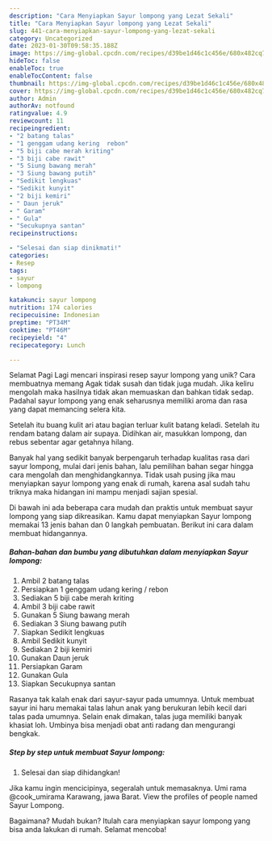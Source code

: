 ```yaml
---
description: "Cara Menyiapkan Sayur lompong yang Lezat Sekali"
title: "Cara Menyiapkan Sayur lompong yang Lezat Sekali"
slug: 441-cara-menyiapkan-sayur-lompong-yang-lezat-sekali
category: Uncategorized
date: 2023-01-30T09:58:35.188Z
image: https://img-global.cpcdn.com/recipes/d39be1d46c1c456e/680x482cq70/sayur-lompong-foto-resep-utama.jpg
hideToc: false
enableToc: true
enableTocContent: false
thumbnail: https://img-global.cpcdn.com/recipes/d39be1d46c1c456e/680x482cq70/sayur-lompong-foto-resep-utama.jpg
cover: https://img-global.cpcdn.com/recipes/d39be1d46c1c456e/680x482cq70/sayur-lompong-foto-resep-utama.jpg
author: Admin
authorAv: notfound
ratingvalue: 4.9
reviewcount: 11
recipeingredient:
- "2 batang talas"
- "1 genggam udang kering  rebon"
- "5 biji cabe merah kriting"
- "3 biji cabe rawit"
- "5 Siung bawang merah"
- "3 Siung bawang putih"
- "Sedikit lengkuas"
- "Sedikit kunyit"
- "2 biji kemiri"
- " Daun jeruk"
- " Garam"
- " Gula"
- "Secukupnya santan"
recipeinstructions:

- "Selesai dan siap dinikmati!"
categories:
- Resep
tags:
- sayur
- lompong

katakunci: sayur lompong 
nutrition: 174 calories
recipecuisine: Indonesian
preptime: "PT34M"
cooktime: "PT46M"
recipeyield: "4"
recipecategory: Lunch

---
```



Selamat Pagi Lagi mencari inspirasi resep sayur lompong yang unik? Cara membuatnya memang Agak tidak susah dan tidak juga mudah. Jika keliru mengolah maka hasilnya tidak akan memuaskan dan bahkan tidak sedap. Padahal sayur lompong yang enak seharusnya memiliki aroma dan rasa yang dapat memancing selera kita.


Setelah itu buang kulit ari atau bagian terluar kulit batang keladi. Setelah itu rendam batang dalam air supaya. Didihkan air, masukkan lompong, dan rebus sebentar agar getahnya hilang.

Banyak hal yang sedikit banyak berpengaruh terhadap kualitas rasa dari sayur lompong, mulai dari jenis bahan, lalu pemilihan bahan segar hingga cara mengolah dan menghidangkannya. Tidak usah pusing jika mau menyiapkan sayur lompong yang enak di rumah, karena asal sudah tahu triknya maka hidangan ini mampu menjadi sajian spesial.


Di bawah ini ada beberapa cara mudah dan praktis untuk membuat sayur lompong yang siap dikreasikan. Kamu dapat menyiapkan Sayur lompong memakai 13 jenis bahan dan 0 langkah pembuatan. Berikut ini cara dalam membuat hidangannya.

<!--inarticleads1-->

##### Bahan-bahan dan bumbu yang dibutuhkan dalam menyiapkan Sayur lompong:

1. Ambil 2 batang talas
1. Persiapkan 1 genggam udang kering / rebon
1. Sediakan 5 biji cabe merah kriting
1. Ambil 3 biji cabe rawit
1. Gunakan 5 Siung bawang merah
1. Sediakan 3 Siung bawang putih
1. Siapkan Sedikit lengkuas
1. Ambil Sedikit kunyit
1. Sediakan 2 biji kemiri
1. Gunakan  Daun jeruk
1. Persiapkan  Garam
1. Gunakan  Gula
1. Siapkan Secukupnya santan


Rasanya tak kalah enak dari sayur-sayur pada umumnya. Untuk membuat sayur ini haru memakai talas lahun anak yang berukuran lebih kecil dari talas pada umumnya. Selain enak dimakan, talas juga memiliki banyak khasiat loh. Umbinya bisa menjadi obat anti radang dan mengurangi bengkak. 

<!--inarticleads2-->

##### Step by step untuk membuat Sayur lompong:


1. Selesai dan siap dihidangkan!

Jika kamu ingin mencicipinya, segeralah untuk memasaknya. Umi rama @cook_umirama Karawang, jawa Barat. View the profiles of people named Sayur Lompong. 

Bagaimana? Mudah bukan? Itulah cara menyiapkan sayur lompong yang bisa anda lakukan di rumah. Selamat mencoba!
